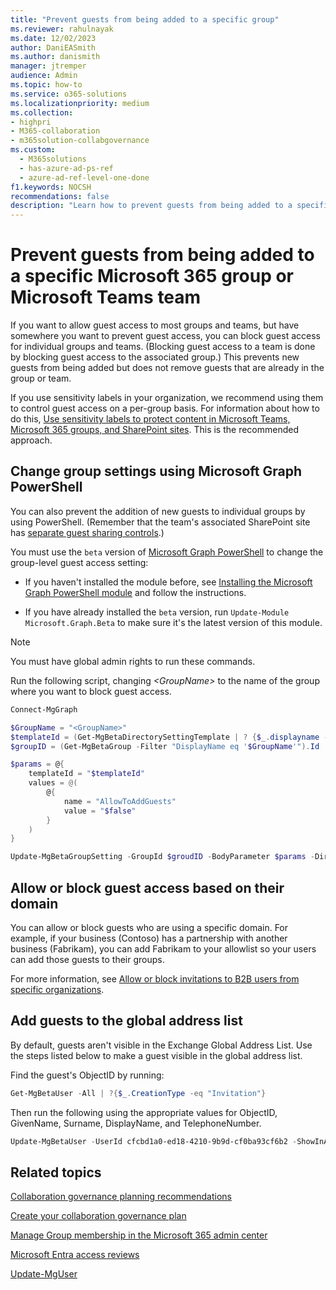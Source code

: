 ```yaml
---
title: "Prevent guests from being added to a specific group"
ms.reviewer: rahulnayak
ms.date: 12/02/2023
author: DaniEASmith
ms.author: danismith
manager: jtremper
audience: Admin
ms.topic: how-to
ms.service: o365-solutions
ms.localizationpriority: medium
ms.collection: 
- highpri
- M365-collaboration
- m365solution-collabgovernance
ms.custom:
  - M365solutions
  - has-azure-ad-ps-ref
  - azure-ad-ref-level-one-done
f1.keywords: NOCSH
recommendations: false
description: "Learn how to prevent guests from being added to a specific group"
---
```


# Prevent guests from being added to a specific Microsoft 365 group or Microsoft Teams team

If you want to allow guest access to most groups and teams, but have somewhere you want to prevent guest access, you can block guest access for individual groups and teams. (Blocking guest access to a team is done by blocking guest access to the associated group.) This prevents new guests from being added but does not remove guests that are already in the group or team.

If you use sensitivity labels in your organization, we recommend using them to control guest access on a per-group basis. For information about how to do this, [Use sensitivity labels to protect content in Microsoft Teams, Microsoft 365 groups, and SharePoint sites](../compliance/sensitivity-labels-teams-groups-sites.md). This is the recommended approach.

## Change group settings using Microsoft Graph PowerShell

You can also prevent the addition of new guests to individual groups by using PowerShell. (Remember that the team's associated SharePoint site has [separate guest sharing controls](/sharepoint/change-external-sharing-site).)

You must use the `beta` version of [Microsoft Graph PowerShell](/powershell/microsoftgraph/overview) to change the group-level guest access setting:

- If you haven't installed the module before, see [Installing the Microsoft Graph PowerShell module](/powershell/microsoftgraph/installation) and follow the instructions.

- If you have already installed the `beta` version, run `Update-Module Microsoft.Graph.Beta` to make sure it's the latest version of this module.

> [!NOTE]
> You must have global admin rights to run these commands. 

Run the following script, changing *\<GroupName\>* to the name of the group where you want to block guest access.

```PowerShell
Connect-MgGraph

$GroupName = "<GroupName>"
$templateId = (Get-MgBetaDirectorySettingTemplate | ? {$_.displayname -eq "group.unified.guest"}).Id
$groupID = (Get-MgBetaGroup -Filter "DisplayName eq '$GroupName'").Id

$params = @{
	templateId = "$templateId"
	values = @(
		@{
			name = "AllowToAddGuests"
			value = "$false"
		}
	)
}

Update-MgBetaGroupSetting -GroupId $groudID -BodyParameter $params -DirectorySettingId $templateId

```

## Allow or block guest access based on their domain

You can allow or block guests who are using a specific domain. For example, if your business (Contoso) has a partnership with another business (Fabrikam), you can add Fabrikam to your allowlist so your users can add those guests to their groups.

For more information, see [Allow or block invitations to B2B users from specific organizations](/azure/active-directory/b2b/allow-deny-list).

## Add guests to the global address list

By default, guests aren't visible in the Exchange Global Address List. Use the steps listed below to make a guest visible in the global address list.

Find the guest's ObjectID by running:

```PowerShell
Get-MgBetaUser -All | ?{$_.CreationType -eq "Invitation"}
```

Then run the following using the appropriate values for ObjectID, GivenName, Surname, DisplayName, and TelephoneNumber.

```PowerShell
Update-MgBetaUser -UserId cfcbd1a0-ed18-4210-9b9d-cf0ba93cf6b2 -ShowInAddressList -GivenName 'Megan' -Surname 'Bowen' -DisplayName 'Megan Bowen' -mobilePhone '555-555-5555'
```

## Related topics

[Collaboration governance planning recommendations](collaboration-governance-overview.md#collaboration-governance-planning-recommendations)

[Create your collaboration governance plan](collaboration-governance-first.md)

[Manage Group membership in the Microsoft 365 admin center](../admin/create-groups/add-or-remove-members-from-groups.md)
  
[Microsoft Entra access reviews](/azure/active-directory/active-directory-azure-ad-controls-perform-access-review)

[Update-MgUser](/powershell/module/microsoft.graph.users/update-mguser)
